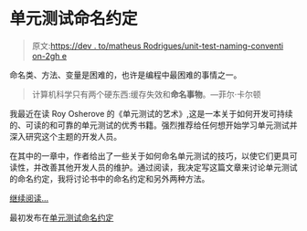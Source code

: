 # 单元测试命名约定

> 原文:[https://dev . to/matheus Rodrigues/unit-test-naming-conventi on-2gh e](https://dev.to/matheusrodrigues/unit-test-naming-convention-2ghe)

命名类、方法、变量是困难的，也许是编程中最困难的事情之一。

> 计算机科学只有两个硬东西:缓存失效和**命名事物**。—菲尔·卡尔顿

我最近在读 Roy Osherove 的《单元测试的艺术》,这是一本关于如何开发可持续的、可读的和可靠的单元测试的优秀书籍。强烈推荐给任何想开始学习单元测试并深入研究这个主题的开发人员。

在其中的一章中，作者给出了一些关于如何命名单元测试的技巧，以使它们更具可读性，并改善其他开发人员的维护。通过阅读，我决定写这篇文章来讨论单元测试的命名约定，我将讨论书中的命名约定和另外两种方法。

[继续阅读...](https://www.matheus.ro/2017/09/24/unit-test-naming-convention/)

最初发布在[单元测试命名约定](https://www.matheus.ro/2017/09/24/unit-test-naming-convention/)